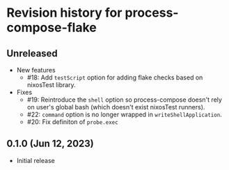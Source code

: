 # Revision history for process-compose-flake

## Unreleased

- New features
    - #18: Add `testScript` option for adding flake checks based on nixosTest library.
- Fixes
    - #19: Reintroduce the `shell` option so process-compose doesn't rely on user's global bash (which doesn't exist nixosTest runners).
    - #22: `command` option is no longer wrapped in `writeShellApplication`.
    - #20: Fix definiton of `probe.exec`


## 0.1.0 (Jun 12, 2023)

- Initial release
